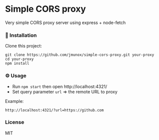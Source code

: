 # Simple CORS proxy 

Very simple CORS proxy server using express + node-fetch


### 🔧 Installation

Clone this project:

```
git clone https://github.com/jmunox/simple-cors-proxy.git your-proxy
cd your-proxy
npm install
```

### ⚙️ Usage

- Run `npm start` then open http://localhost:4321/
- Set query parameter `url` => the remote URL to proxy 

Example: 
```
http://localhost:4321/?url=https://github.com

```

### License
MIT